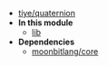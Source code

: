 - [tiye/quaternion](tiye/quaternion/)
- **In this module**
  - [lib](tiye/quaternion/lib/members)
- **Dependencies**
  - [moonbitlang/core](moonbitlang/core/)